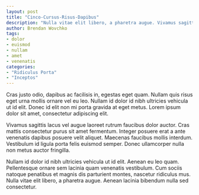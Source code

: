 ```yaml
---
layout: post
title: "Cinco-Cursus-Risus-Dapibus"
description: "Nulla vitae elit libero, a pharetra augue. Vivamus sagittis lacus vel augue laoreet rutrum faucibus dolor auctor. Nullam quis risus eget urna mollis ornare vel eu leo. Nullam id dolor id nibh ultricies vehicula ut id elit. Cras justo odio, dapibus ac facilisis in, egestas eget quam. Maecenas faucibus mollis interdum."
author: Brendan Wovchko
tags:
- dolor
- euismod
- nullam
- amet
- venenatis
categories:
- "Ridiculus Porta"
- "Inceptos"
---
```


Cras justo odio, dapibus ac facilisis in, egestas eget quam. Nullam quis risus eget urna mollis ornare vel eu leo. Nullam id dolor id nibh ultricies vehicula ut id elit. Donec id elit non mi porta gravida at eget metus. Lorem ipsum dolor sit amet, consectetur adipiscing elit.

Vivamus sagittis lacus vel augue laoreet rutrum faucibus dolor auctor. Cras mattis consectetur purus sit amet fermentum. Integer posuere erat a ante venenatis dapibus posuere velit aliquet. Maecenas faucibus mollis interdum. Vestibulum id ligula porta felis euismod semper. Donec ullamcorper nulla non metus auctor fringilla.

Nullam id dolor id nibh ultricies vehicula ut id elit. Aenean eu leo quam. Pellentesque ornare sem lacinia quam venenatis vestibulum. Cum sociis natoque penatibus et magnis dis parturient montes, nascetur ridiculus mus. Nulla vitae elit libero, a pharetra augue. Aenean lacinia bibendum nulla sed consectetur.

